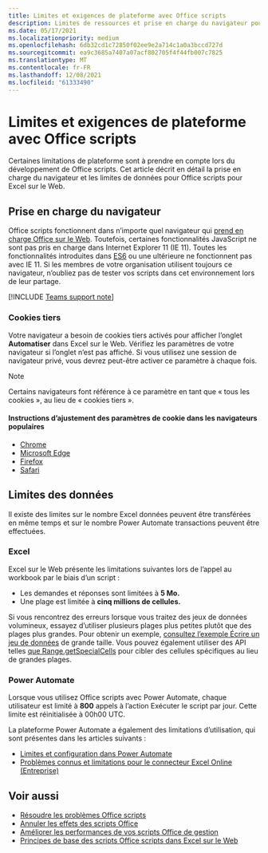 ```yaml
---
title: Limites et exigences de plateforme avec Office scripts
description: Limites de ressources et prise en charge du navigateur pour Office scripts lorsqu’ils sont utilisés avec Excel sur le Web
ms.date: 05/17/2021
ms.localizationpriority: medium
ms.openlocfilehash: 6db32cd1c72850f02ee9e2a714c1a0a3bccd727d
ms.sourcegitcommit: ea9c3685a7407a07acf802705f4f44fb007c7825
ms.translationtype: MT
ms.contentlocale: fr-FR
ms.lasthandoff: 12/08/2021
ms.locfileid: "61333490"
---
```

# <a name="platform-limits-and-requirements-with-office-scripts"></a>Limites et exigences de plateforme avec Office scripts

Certaines limitations de plateforme sont à prendre en compte lors du développement de Office scripts. Cet article décrit en détail la prise en charge du navigateur et les limites de données pour Office scripts pour Excel sur le Web.

## <a name="browser-support"></a>Prise en charge du navigateur

Office scripts fonctionnent dans n’importe quel navigateur qui [prend en charge Office sur le Web](https://support.microsoft.com/office/ad1303e0-a318-47aa-b409-d3a5eb44e452). Toutefois, certaines fonctionnalités JavaScript ne sont pas pris en charge dans Internet Explorer 11 (IE 11). Toutes les fonctionnalités introduites dans [ES6](https://www.w3schools.com/Js/js_es6.asp) ou une ultérieure ne fonctionnent pas avec IE 11. Si les membres de votre organisation utilisent toujours ce navigateur, n’oubliez pas de tester vos scripts dans cet environnement lors de leur partage.

[!INCLUDE [Teams support note](../includes/teams-support-note.md)]

### <a name="third-party-cookies"></a>Cookies tiers

Votre navigateur a besoin de cookies tiers activés pour afficher l’onglet **Automatiser** dans Excel sur le Web. Vérifiez les paramètres de votre navigateur si l’onglet n’est pas affiché. Si vous utilisez une session de navigateur privé, vous devrez peut-être activer ce paramètre à chaque fois.

> [!NOTE]
> Certains navigateurs font référence à ce paramètre en tant que « tous les cookies », au lieu de « cookies tiers ».

#### <a name="instructions-for-adjusting-cookie-settings-in-popular-browsers"></a>Instructions d’ajustement des paramètres de cookie dans les navigateurs populaires

- [Chrome](https://support.google.com/chrome/answer/95647)
- [Microsoft Edge](https://support.microsoft.com/microsoft-edge/597f04f2-c0ce-f08c-7c2b-541086362bd2)
- [Firefox](https://support.mozilla.org/kb/disable-third-party-cookies)
- [Safari](https://support.apple.com/guide/safari/manage-cookies-and-website-data-sfri11471/mac)

## <a name="data-limits"></a>Limites des données

Il existe des limites sur le nombre Excel données peuvent être transférées en même temps et sur le nombre Power Automate transactions peuvent être effectuées.

### <a name="excel"></a>Excel

Excel sur le Web présente les limitations suivantes lors de l’appel au workbook par le biais d’un script :

- Les demandes et réponses sont limitées à **5 Mo.**
- Une plage est limitée à **cinq millions de cellules.**

Si vous rencontrez des erreurs lorsque vous traitez des jeux de données volumineux, essayez d’utiliser plusieurs plages plus petites plutôt que des plages plus grandes. Pour obtenir un exemple, [consultez l’exemple Écrire un jeu de données](../resources/samples/write-large-dataset.md) de grande taille. Vous pouvez également utiliser des API telles [que Range.getSpecialCells](/javascript/api/office-scripts/excelscript/excelscript.range#getSpecialCells_cellType__cellValueType_) pour cibler des cellules spécifiques au lieu de grandes plages.

### <a name="power-automate"></a>Power Automate

Lorsque vous utilisez Office scripts avec Power Automate, chaque utilisateur est limité à **800** appels à l’action Exécuter le script par jour. Cette limite est réinitialisée à 00h00 UTC.

La plateforme Power Automate a également des limitations d’utilisation, qui sont présentes dans les articles suivants :

- [Limites et configuration dans Power Automate](/power-automate/limits-and-config)
- [Problèmes connus et limitations pour le connecteur Excel Online (Entreprise)](/connectors/excelonlinebusiness/#known-issues-and-limitations)

## <a name="see-also"></a>Voir aussi

- [Résoudre les problèmes Office scripts](troubleshooting.md)
- [Annuler les effets des scripts Office](undo.md)
- [Améliorer les performances de vos scripts Office de gestion](../develop/web-client-performance.md)
- [Principes de base des scripts Office scripts dans Excel sur le Web](../develop/scripting-fundamentals.md)

